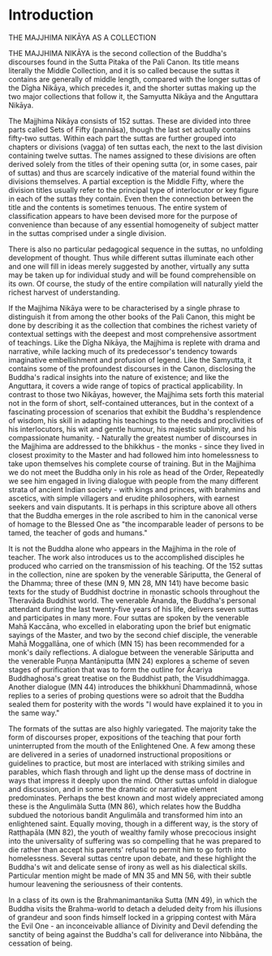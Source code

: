 # Introduction

THE MAJJHIMA NIKĀYA AS A COLLECTION

THE MAJJHIMA NIKĀYA is the second collection of the Buddha's discourses found in the Sutta Pitaka of the Pali Canon. Its title means literally the Middle Collection, and it is so called because the suttas it contains are generally of middle length, compared with the longer suttas of the Dīgha Nikāya, which precedes it, and the shorter suttas making up the two major collections that follow it, the Samyutta Nikāya and the Anguttara Nikāya.

The Majjhima Nikāya consists of 152 suttas. These are divided into three parts called Sets of Fifty (pannāsa), though the last set actually contains fifty-two suttas. Within each part the suttas are further grouped into chapters or divisions (vagga) of ten suttas each, the next to the last division containing twelve suttas. The names assigned to these divisions are often derived solely from the titles of their opening sutta (or, in some cases, pair of suttas) and thus are scarcely indicative of the material found within the divisions themselves. A partial exception is the Middle Fifty, where the division titles usually refer to the principal type of interlocutor or key figure in each of the suttas they contain. Even then the connection between the title and the contents is sometimes tenuous. The entire system of classification appears to have been devised more for the purpose of convenience than because of any essential homogeneity of subject matter in the suttas comprised under a single division.

There is also no particular pedagogical sequence in the suttas, no unfolding development of thought. Thus while different suttas illuminate each other and one will fill in ideas merely suggested by another, virtually any sutta may be taken up for individual
study and will be found comprehensible on its own. Of course, the study of the entire compilation will naturally yield the richest harvest of understanding.

If the Majjhima Nikāya were to be characterised by a single phrase to distinguish it from among the other books of the Pali Canon, this might be done by describing it as the collection that combines the richest variety of contextual settings with the deepest and most comprehensive assortment of teachings. Like the Dīgha Nikāya, the Majjhima is replete with drama and narrative, while lacking much of its predecessor's tendency towards imaginative embellishment and profusion of legend. Like the Samyutta, it contains some of the profoundest discourses in the Canon, disclosing the Buddha's radical insights into the nature of existence; and like the Anguttara, it covers a wide range of topics of practical applicability. In contrast to those two Nikāyas, however, the Majjhima sets forth this material not in the form of short, self-contained utterances, but in the context of a fascinating procession of scenarios that exhibit the Buddha's resplendence of wisdom, his skill in adapting his teachings to the needs and proclivities of his interlocutors, his wit and gentle humour, his majestic sublimity, and his compassionate humanity. - Naturally the greatest number of discourses in the Majjhima are addressed to the bhikkhus - the monks - since they lived in closest proximity to the Master and had followed him into homelessness to take upon themselves his complete course of training. But in the Majjhima we do not meet the Buddha only in his role as head of the Order, Repeatedly we see him engaged in living dialogue with people from the many different strata of ancient Indian society - with kings and princes, with brahmins and ascetics, with simple villagers and erudite philosophers, with earnest seekers and vain disputants. It is perhaps in this scripture above all others that the Buddha emerges in the role ascribed to him in the canonical verse of homage to the Blessed One as "the incomparable leader of persons to be tamed, the teacher of gods and humans."

It is not the Buddha alone who appears in the Majjhima in the role of teacher. The work also introduces us to the accomplished disciples he produced who carried on the transmission of his teaching. Of the 152 suttas in the collection, nine are spoken by the venerable Sāriputta, the General of the Dhamma; three of
these (MN 9, MN 28, MN 141) have become basic texts for the study of Buddhist doctrine in monastic schools throughout the Theravāda Buddhist world. The venerable Ānanda, the Buddha's personal attendant during the last twenty-five years of his life, delivers seven suttas and participates in many more. Four suttas are spoken by the venerable Mahā Kaccāna, who excelled in elaborating upon the brief but enigmatic sayings of the Master, and two by the second chief disciple, the venerable Mahā Moggallāna, one of which (MN 15) has been recommended for a monk's daily reflections. A dialogue between the venerable Sāriputta and the venerable Puṇṇa Mantāṇiputta (MN 24) explores a scheme of seven stages of purification that was to form the outline for Ācariya Buddhaghosa's great treatise on the Buddhist path, the Visuddhimagga. Another dialogue (MN 44) introduces the bhikkhunī Dhammadinnā, whose replies to a series of probing questions were so adroit that the Buddha sealed them for posterity with the words "I would have explained it to you in the same way."

The formats of the suttas are also highly variegated. The majority take the form of discourses proper, expositions of the teaching that pour forth uninterrupted from the mouth of the Enlightened One. A few among these are delivered in a series of unadorned instructional propositions or guidelines to practice, but most are interlaced with striking similes and parables, which flash through and light up the dense mass of doctrine in ways that impress it deeply upon the mind. Other suttas unfold in dialogue and discussion, and in some the dramatic or narrative element predominates. Perhaps the best known and most widely appreciated among these is the Angulimäla Sutta (MN 86), which relates how the Buddha subdued the notorious bandit Angulimāla and transformed him into an enlightened saint. Equally moving, though in a different way, is the story of Ratṭhapāla (MN 82), the youth of wealthy family whose precocious insight into the universality of suffering was so compelling that he was prepared to die rather than accept his parents' refusal to permit him to go forth into homelessness. Several suttas centre upon debate, and these highlight the Buddha's wit and delicate sense of irony as well as his dialectical skills. Particular mention might be made of MN 35 and MN 56, with their subtle humour leavening the seriousness of their contents.

In a class of its own is the Brahmanimantanika Sutta (MN 49), in which the Buddha visits the Brahma-world to detach a deluded deity from his illusions of grandeur and soon finds himself locked in a gripping contest with Māra the Evil One - an inconceivable alliance of Divinity and Devil defending the sanctity of being against the Buddha's call for deliverance into Nibbāna, the cessation of being.